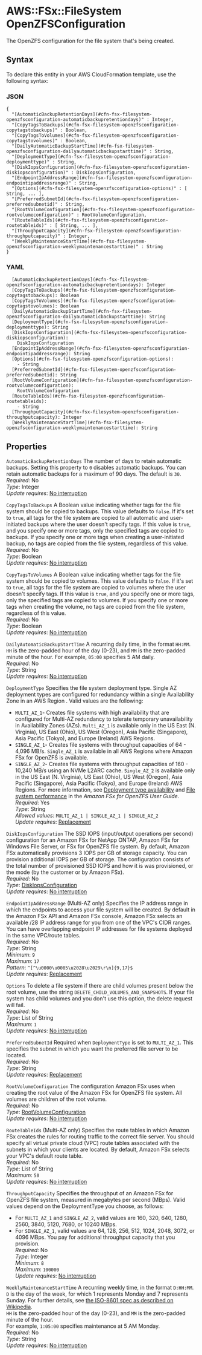 # AWS::FSx::FileSystem OpenZFSConfiguration<a name="aws-properties-fsx-filesystem-openzfsconfiguration"></a>

The OpenZFS configuration for the file system that's being created\.

## Syntax<a name="aws-properties-fsx-filesystem-openzfsconfiguration-syntax"></a>

To declare this entity in your AWS CloudFormation template, use the following syntax:

### JSON<a name="aws-properties-fsx-filesystem-openzfsconfiguration-syntax.json"></a>

```
{
  "[AutomaticBackupRetentionDays](#cfn-fsx-filesystem-openzfsconfiguration-automaticbackupretentiondays)" : Integer,
  "[CopyTagsToBackups](#cfn-fsx-filesystem-openzfsconfiguration-copytagstobackups)" : Boolean,
  "[CopyTagsToVolumes](#cfn-fsx-filesystem-openzfsconfiguration-copytagstovolumes)" : Boolean,
  "[DailyAutomaticBackupStartTime](#cfn-fsx-filesystem-openzfsconfiguration-dailyautomaticbackupstarttime)" : String,
  "[DeploymentType](#cfn-fsx-filesystem-openzfsconfiguration-deploymenttype)" : String,
  "[DiskIopsConfiguration](#cfn-fsx-filesystem-openzfsconfiguration-diskiopsconfiguration)" : DiskIopsConfiguration,
  "[EndpointIpAddressRange](#cfn-fsx-filesystem-openzfsconfiguration-endpointipaddressrange)" : String,
  "[Options](#cfn-fsx-filesystem-openzfsconfiguration-options)" : [ String, ... ],
  "[PreferredSubnetId](#cfn-fsx-filesystem-openzfsconfiguration-preferredsubnetid)" : String,
  "[RootVolumeConfiguration](#cfn-fsx-filesystem-openzfsconfiguration-rootvolumeconfiguration)" : RootVolumeConfiguration,
  "[RouteTableIds](#cfn-fsx-filesystem-openzfsconfiguration-routetableids)" : [ String, ... ],
  "[ThroughputCapacity](#cfn-fsx-filesystem-openzfsconfiguration-throughputcapacity)" : Integer,
  "[WeeklyMaintenanceStartTime](#cfn-fsx-filesystem-openzfsconfiguration-weeklymaintenancestarttime)" : String
}
```

### YAML<a name="aws-properties-fsx-filesystem-openzfsconfiguration-syntax.yaml"></a>

```
  [AutomaticBackupRetentionDays](#cfn-fsx-filesystem-openzfsconfiguration-automaticbackupretentiondays): Integer
  [CopyTagsToBackups](#cfn-fsx-filesystem-openzfsconfiguration-copytagstobackups): Boolean
  [CopyTagsToVolumes](#cfn-fsx-filesystem-openzfsconfiguration-copytagstovolumes): Boolean
  [DailyAutomaticBackupStartTime](#cfn-fsx-filesystem-openzfsconfiguration-dailyautomaticbackupstarttime): String
  [DeploymentType](#cfn-fsx-filesystem-openzfsconfiguration-deploymenttype): String
  [DiskIopsConfiguration](#cfn-fsx-filesystem-openzfsconfiguration-diskiopsconfiguration): 
    DiskIopsConfiguration
  [EndpointIpAddressRange](#cfn-fsx-filesystem-openzfsconfiguration-endpointipaddressrange): String
  [Options](#cfn-fsx-filesystem-openzfsconfiguration-options): 
    - String
  [PreferredSubnetId](#cfn-fsx-filesystem-openzfsconfiguration-preferredsubnetid): String
  [RootVolumeConfiguration](#cfn-fsx-filesystem-openzfsconfiguration-rootvolumeconfiguration): 
    RootVolumeConfiguration
  [RouteTableIds](#cfn-fsx-filesystem-openzfsconfiguration-routetableids): 
    - String
  [ThroughputCapacity](#cfn-fsx-filesystem-openzfsconfiguration-throughputcapacity): Integer
  [WeeklyMaintenanceStartTime](#cfn-fsx-filesystem-openzfsconfiguration-weeklymaintenancestarttime): String
```

## Properties<a name="aws-properties-fsx-filesystem-openzfsconfiguration-properties"></a>

`AutomaticBackupRetentionDays`  <a name="cfn-fsx-filesystem-openzfsconfiguration-automaticbackupretentiondays"></a>
The number of days to retain automatic backups\. Setting this property to `0` disables automatic backups\. You can retain automatic backups for a maximum of 90 days\. The default is `30`\.  
*Required*: No  
*Type*: Integer  
*Update requires*: [No interruption](https://docs.aws.amazon.com/AWSCloudFormation/latest/UserGuide/using-cfn-updating-stacks-update-behaviors.html#update-no-interrupt)

`CopyTagsToBackups`  <a name="cfn-fsx-filesystem-openzfsconfiguration-copytagstobackups"></a>
A Boolean value indicating whether tags for the file system should be copied to backups\. This value defaults to `false`\. If it's set to `true`, all tags for the file system are copied to all automatic and user\-initiated backups where the user doesn't specify tags\. If this value is `true`, and you specify one or more tags, only the specified tags are copied to backups\. If you specify one or more tags when creating a user\-initiated backup, no tags are copied from the file system, regardless of this value\.  
*Required*: No  
*Type*: Boolean  
*Update requires*: [No interruption](https://docs.aws.amazon.com/AWSCloudFormation/latest/UserGuide/using-cfn-updating-stacks-update-behaviors.html#update-no-interrupt)

`CopyTagsToVolumes`  <a name="cfn-fsx-filesystem-openzfsconfiguration-copytagstovolumes"></a>
A Boolean value indicating whether tags for the file system should be copied to volumes\. This value defaults to `false`\. If it's set to `true`, all tags for the file system are copied to volumes where the user doesn't specify tags\. If this value is `true`, and you specify one or more tags, only the specified tags are copied to volumes\. If you specify one or more tags when creating the volume, no tags are copied from the file system, regardless of this value\.  
*Required*: No  
*Type*: Boolean  
*Update requires*: [No interruption](https://docs.aws.amazon.com/AWSCloudFormation/latest/UserGuide/using-cfn-updating-stacks-update-behaviors.html#update-no-interrupt)

`DailyAutomaticBackupStartTime`  <a name="cfn-fsx-filesystem-openzfsconfiguration-dailyautomaticbackupstarttime"></a>
A recurring daily time, in the format `HH:MM`\. `HH` is the zero\-padded hour of the day \(0\-23\), and `MM` is the zero\-padded minute of the hour\. For example, `05:00` specifies 5 AM daily\.   
*Required*: No  
*Type*: String  
*Update requires*: [No interruption](https://docs.aws.amazon.com/AWSCloudFormation/latest/UserGuide/using-cfn-updating-stacks-update-behaviors.html#update-no-interrupt)

`DeploymentType`  <a name="cfn-fsx-filesystem-openzfsconfiguration-deploymenttype"></a>
Specifies the file system deployment type\. Single AZ deployment types are configured for redundancy within a single Availability Zone in an AWS Region \. Valid values are the following:  
+  `MULTI_AZ_1`\- Creates file systems with high availability that are configured for Multi\-AZ redundancy to tolerate temporary unavailability in Availability Zones \(AZs\)\. `Multi_AZ_1` is available only in the US East \(N\. Virginia\), US East \(Ohio\), US West \(Oregon\), Asia Pacific \(Singapore\), Asia Pacific \(Tokyo\), and Europe \(Ireland\) AWS Regions\.
+  `SINGLE_AZ_1`\- Creates file systems with throughput capacities of 64 \- 4,096 MB/s\. `Single_AZ_1` is available in all AWS Regions where Amazon FSx for OpenZFS is available\.
+  `SINGLE_AZ_2`\- Creates file systems with throughput capacities of 160 \- 10,240 MB/s using an NVMe L2ARC cache\. `Single_AZ_2` is available only in the US East \(N\. Virginia\), US East \(Ohio\), US West \(Oregon\), Asia Pacific \(Singapore\), Asia Pacific \(Tokyo\), and Europe \(Ireland\) AWS Regions\.
For more information, see [Deployment type availability](https://docs.aws.amazon.com/fsx/latest/OpenZFSGuide/availability-durability.html#available-aws-regions) and [File system performance](https://docs.aws.amazon.com/fsx/latest/OpenZFSGuide/performance.html#zfs-fs-performance) in the *Amazon FSx for OpenZFS User Guide*\.  
*Required*: Yes  
*Type*: String  
*Allowed values*: `MULTI_AZ_1 | SINGLE_AZ_1 | SINGLE_AZ_2`  
*Update requires*: [Replacement](https://docs.aws.amazon.com/AWSCloudFormation/latest/UserGuide/using-cfn-updating-stacks-update-behaviors.html#update-replacement)

`DiskIopsConfiguration`  <a name="cfn-fsx-filesystem-openzfsconfiguration-diskiopsconfiguration"></a>
The SSD IOPS \(input/output operations per second\) configuration for an Amazon FSx for NetApp ONTAP, Amazon FSx for Windows File Server, or FSx for OpenZFS file system\. By default, Amazon FSx automatically provisions 3 IOPS per GB of storage capacity\. You can provision additional IOPS per GB of storage\. The configuration consists of the total number of provisioned SSD IOPS and how it is was provisioned, or the mode \(by the customer or by Amazon FSx\)\.  
*Required*: No  
*Type*: [DiskIopsConfiguration](aws-properties-fsx-filesystem-openzfsconfiguration-diskiopsconfiguration.md)  
*Update requires*: [No interruption](https://docs.aws.amazon.com/AWSCloudFormation/latest/UserGuide/using-cfn-updating-stacks-update-behaviors.html#update-no-interrupt)

`EndpointIpAddressRange`  <a name="cfn-fsx-filesystem-openzfsconfiguration-endpointipaddressrange"></a>
\(Multi\-AZ only\) Specifies the IP address range in which the endpoints to access your file system will be created\. By default in the Amazon FSx API and Amazon FSx console, Amazon FSx selects an available /28 IP address range for you from one of the VPC's CIDR ranges\. You can have overlapping endpoint IP addresses for file systems deployed in the same VPC/route tables\.  
*Required*: No  
*Type*: String  
*Minimum*: `9`  
*Maximum*: `17`  
*Pattern*: `^[^\u0000\u0085\u2028\u2029\r\n]{9,17}$`  
*Update requires*: [Replacement](https://docs.aws.amazon.com/AWSCloudFormation/latest/UserGuide/using-cfn-updating-stacks-update-behaviors.html#update-replacement)

`Options`  <a name="cfn-fsx-filesystem-openzfsconfiguration-options"></a>
To delete a file system if there are child volumes present below the root volume, use the string `DELETE_CHILD_VOLUMES_AND_SNAPSHOTS`\. If your file system has child volumes and you don't use this option, the delete request will fail\.  
*Required*: No  
*Type*: List of String  
*Maximum*: `1`  
*Update requires*: [No interruption](https://docs.aws.amazon.com/AWSCloudFormation/latest/UserGuide/using-cfn-updating-stacks-update-behaviors.html#update-no-interrupt)

`PreferredSubnetId`  <a name="cfn-fsx-filesystem-openzfsconfiguration-preferredsubnetid"></a>
Required when `DeploymentType` is set to `MULTI_AZ_1`\. This specifies the subnet in which you want the preferred file server to be located\.  
*Required*: No  
*Type*: String  
*Update requires*: [Replacement](https://docs.aws.amazon.com/AWSCloudFormation/latest/UserGuide/using-cfn-updating-stacks-update-behaviors.html#update-replacement)

`RootVolumeConfiguration`  <a name="cfn-fsx-filesystem-openzfsconfiguration-rootvolumeconfiguration"></a>
The configuration Amazon FSx uses when creating the root value of the Amazon FSx for OpenZFS file system\. All volumes are children of the root volume\.   
*Required*: No  
*Type*: [RootVolumeConfiguration](aws-properties-fsx-filesystem-openzfsconfiguration-rootvolumeconfiguration.md)  
*Update requires*: [No interruption](https://docs.aws.amazon.com/AWSCloudFormation/latest/UserGuide/using-cfn-updating-stacks-update-behaviors.html#update-no-interrupt)

`RouteTableIds`  <a name="cfn-fsx-filesystem-openzfsconfiguration-routetableids"></a>
\(Multi\-AZ only\) Specifies the route tables in which Amazon FSx creates the rules for routing traffic to the correct file server\. You should specify all virtual private cloud \(VPC\) route tables associated with the subnets in which your clients are located\. By default, Amazon FSx selects your VPC's default route table\.  
*Required*: No  
*Type*: List of String  
*Maximum*: `50`  
*Update requires*: [No interruption](https://docs.aws.amazon.com/AWSCloudFormation/latest/UserGuide/using-cfn-updating-stacks-update-behaviors.html#update-no-interrupt)

`ThroughputCapacity`  <a name="cfn-fsx-filesystem-openzfsconfiguration-throughputcapacity"></a>
Specifies the throughput of an Amazon FSx for OpenZFS file system, measured in megabytes per second \(MBps\)\. Valid values depend on the DeploymentType you choose, as follows:  
+ For `MULTI_AZ_1` and `SINGLE_AZ_2`, valid values are 160, 320, 640, 1280, 2560, 3840, 5120, 7680, or 10240 MBps\.
+ For `SINGLE_AZ_1`, valid values are 64, 128, 256, 512, 1024, 2048, 3072, or 4096 MBps\.
You pay for additional throughput capacity that you provision\.  
*Required*: No  
*Type*: Integer  
*Minimum*: `8`  
*Maximum*: `100000`  
*Update requires*: [No interruption](https://docs.aws.amazon.com/AWSCloudFormation/latest/UserGuide/using-cfn-updating-stacks-update-behaviors.html#update-no-interrupt)

`WeeklyMaintenanceStartTime`  <a name="cfn-fsx-filesystem-openzfsconfiguration-weeklymaintenancestarttime"></a>
A recurring weekly time, in the format `D:HH:MM`\.   
 `D` is the day of the week, for which 1 represents Monday and 7 represents Sunday\. For further details, see [the ISO\-8601 spec as described on Wikipedia](https://en.wikipedia.org/wiki/ISO_week_date)\.  
 `HH` is the zero\-padded hour of the day \(0\-23\), and `MM` is the zero\-padded minute of the hour\.   
For example, `1:05:00` specifies maintenance at 5 AM Monday\.  
*Required*: No  
*Type*: String  
*Update requires*: [No interruption](https://docs.aws.amazon.com/AWSCloudFormation/latest/UserGuide/using-cfn-updating-stacks-update-behaviors.html#update-no-interrupt)